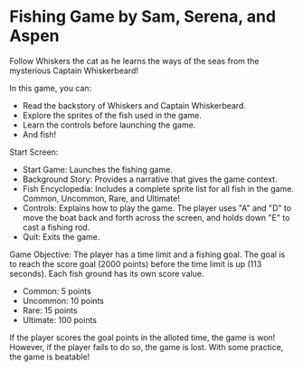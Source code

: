 # Fishing Game by Sam, Serena, and Aspen
Follow Whiskers the cat as he learns the ways of the seas from the mysterious Captain Whiskerbeard!

In this game, you can:
- Read the backstory of Whiskers and Captain Whiskerbeard.
- Explore the sprites of the fish used in the game.
- Learn the controls before launching the game.
- And fish!

Start Screen:
- Start Game: Launches the fishing game.
- Background Story: Provides a narrative that gives the game context.
- Fish Encyclopedia: Includes a complete sprite list for all fish in the game. Common, Uncommon, Rare, and Ultimate!
- Controls: Explains how to play the game. The player uses "A" and "D" to move the boat back and forth across the screen, and holds down "E" to cast a fishing rod.
- Quit: Exits the game.

Game Objective:
The player has a time limit and a fishing goal. The goal is to reach the score goal (2000 points) before the time limit is up (113 seconds).
Each fish ground has its own score value.
- Common: 5 points
- Uncommon: 10 points
- Rare: 15 points
- Ultimate: 100 points

If the player scores the goal points in the alloted time, the game is won!
However, if the player fails to do so, the game is lost. With some practice, the game is beatable!
